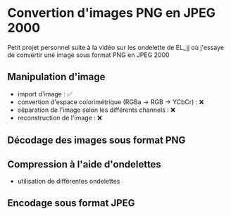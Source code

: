 # Convertion d'images PNG en JPEG 2000

Petit projet personnel suite à la vidéo sur les ondelette de EL_jj où j'essaye de convertir une image sous format PNG en JPEG 2000

## Manipulation d'image

- import d'image : :white_check_mark:
- convertion d'espace colorimétrique (RGBa -> RGB -> YCbCr) : :x:
- séparation de l'image selon les différents channels : :x:
- reconstruction de l'image  : :x:

## Décodage des images sous format PNG

## Compression à l'aide d'ondelettes

- utilisation de différentes ondelettes

## Encodage sous format JPEG